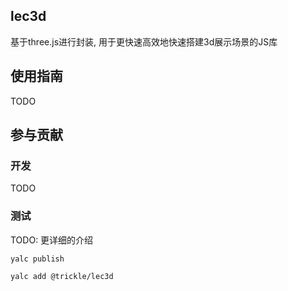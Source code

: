 ## lec3d
基于three.js进行封装, 用于更快速高效地快速搭建3d展示场景的JS库


## 使用指南

TODO

## 参与贡献

### 开发

TODO

### 测试

TODO: 更详细的介绍
```
yalc publish

yalc add @trickle/lec3d
```
